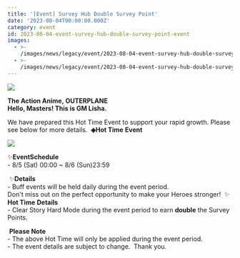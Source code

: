 ```yaml
---
title: '[Event] Survey Hub Double Survey Point'
date: '2023-08-04T00:00:00.000Z'
category: event
id: 2023-08-04-event-survey-hub-double-survey-point-event
images:
  - >-
    /images/news/legacy/event/2023-08-04-event-survey-hub-double-survey-point-event/e0734c92b01744a5a01ca4cc2a8e8b5e.webp
  - >-
    /images/news/legacy/event/2023-08-04-event-survey-hub-double-survey-point-event/80625eed7ba6471c915a3cf2a56b6bb2_002.webp
---
```


![](/images/news/legacy/event/2023-08-04-event-survey-hub-double-survey-point-event/e0734c92b01744a5a01ca4cc2a8e8b5e.webp)

**The Action Anime, OUTERPLANE  
Hello, Masters! This is GM Lisha.**  
  
We have prepared this Hot Time Event to support your rapid growth. Please see below for more details.  **◈Hot Time** **Event**

![](/images/news/legacy/event/2023-08-04-event-survey-hub-double-survey-point-event/80625eed7ba6471c915a3cf2a56b6bb2_002.webp)

  
✨**EventSchedule**  
\- 8/5 (Sat) 00:00 ~ 8/6 (Sun)23:59

  
 ✨**Details**  
\- Buff events will be held daily during the event period.  
Don't miss out on the perfect opportunity to make your Heroes stronger!  ✨ **Hot Time** **Details**  
\- Clear Story Hard Mode during the event period to earn **double** the Survey Points.  
  
 **Please Note**  
\- The above Hot Time will only be applied during the event period.  
\- The event details are subject to change.  Thank you.
